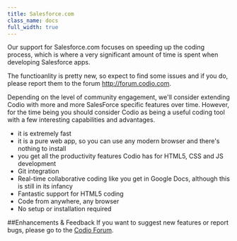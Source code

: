 ```yaml
---
title: Salesforce.com
class_name: docs
full_width: true
---
```


Our support for Salesforce.com focuses on speeding up the coding process, which is where a very significant amount of time is spent when developing Salesforce apps.

The functioanlity is pretty new, so expect to find some issues and if you do, please report them to the forum http://forum.codio.com.


Depending on the level of community engagement, we'll consider extending Codio with more and more SalesForce specific features over time. However, for the time being you should consider Codio as being a useful coding tool with a few interesting capabilities and advantages.

- it is extremely fast
- it is a pure web app, so you can use any modern browser and there's nothing to install
- you get all the productivity features Codio has for HTML5, CSS and JS development
- Git integration
- Real-time collaborative coding like you get in Google Docs, although this is still in its infancy
- Fantastic support for HTML5 coding
- Code from anywhere, any browser
- No setup or installation required

##Enhancements & Feedback
If you want to suggest new features or report bugs, please go to the [Codio Forum](http://forum.codio.com.).



